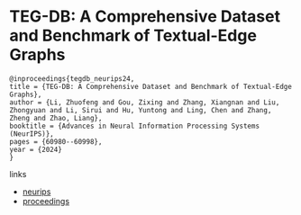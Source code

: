 # TEG-DB: A Comprehensive Dataset and Benchmark of Textual-Edge Graphs

```
@inproceedings{tegdb_neurips24,
title = {TEG-DB: A Comprehensive Dataset and Benchmark of Textual-Edge Graphs},
author = {Li, Zhuofeng and Gou, Zixing and Zhang, Xiangnan and Liu, Zhongyuan and Li, Sirui and Hu, Yuntong and Ling, Chen and Zhang, Zheng and Zhao, Liang},
booktitle = {Advances in Neural Information Processing Systems (NeurIPS)},
pages = {60980--60998},
year = {2024}
}
```

links
- [neurips](https://nips.cc/Conferences/2024/Schedule?showEvent=97714)
- [proceedings](https://papers.nips.cc//paper_files/paper/2024/hash/7054d2c49863c1c41be1d53f4377b82a-Abstract-Datasets_and_Benchmarks_Track.html)
